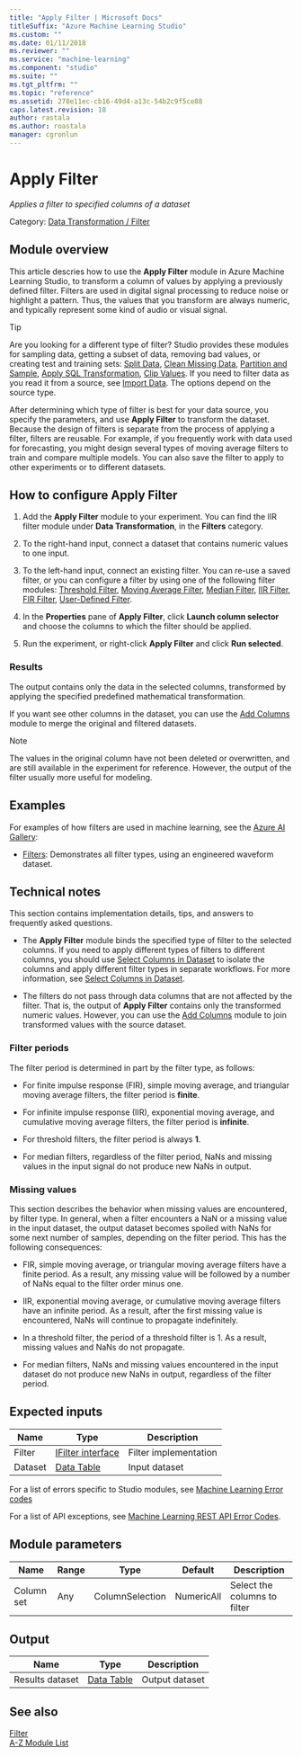 ```yaml
---
title: "Apply Filter | Microsoft Docs"
titleSuffix: "Azure Machine Learning Studio"
ms.custom: ""
ms.date: 01/11/2018
ms.reviewer: ""
ms.service: "machine-learning"
ms.component: "studio"
ms.suite: ""
ms.tgt_pltfrm: ""
ms.topic: "reference"
ms.assetid: 278e11ec-cb16-49d4-a13c-54b2c9f5ce88
caps.latest.revision: 18
author: rastala
ms.author: roastala 
manager: cgronlun
---
```

# Apply Filter

*Applies a filter to specified columns of a dataset*  
  
Category: [Data Transformation / Filter](data-transformation-filter.md)  
  
##  Module overview  

This article descries how to use the **Apply Filter** module in Azure Machine Learning Studio, to transform a column of values by applying a previously defined filter. Filters are used in digital signal processing to reduce noise or highlight a pattern. Thus, the values that you transform are always numeric, and typically represent some kind of audio or visual signal.  

> [!TIP]
> Are you looking for a different type of filter? Studio provides these modules for sampling data, getting a subset of data, removing bad values, or creating test and training sets: [Split Data](split-data.md), [Clean Missing Data](clean-missing-data.md), [Partition and Sample](partition-and-sample.md), [Apply SQL Transformation](apply-sql-transformation.md), [Clip Values](clip-values.md).  If you need to filter data as you read it from a source, see [Import Data](import-data.md). The options depend on the source type. 
  
After determining which type of filter is best for your data source, you specify the parameters, and use **Apply Filter** to transform the dataset. Because the design of filters is separate from the process of applying a filter, filters are reusable. For example, if you frequently work with data used for forecasting, you might design several types of moving average filters to train and compare multiple models. You can also save the filter to apply to other experiments or to different datasets.

## How to configure Apply Filter  
  
1.  Add the **Apply Filter** module to your experiment. You can find the IIR filter module under **Data Transformation**, in the **Filters** category.
  
2. To the right-hand input, connect a dataset that contains numeric values to one input.  
  
3. To the left-hand  input, connect an existing filter. You can re-use a saved filter, or you can configure a filter by using one of the following filter modules: [Threshold Filter](threshold-filter.md), [Moving Average Filter](moving-average-filter.md), [Median Filter](median-filter.md), [IIR Filter](iir-filter.md), [FIR Filter](fir-filter.md), [User-Defined Filter](user-defined-filter.md).  
  
3.  In the **Properties** pane of **Apply Filter**, click **Launch column selector** and choose the columns to which the filter should be applied.  
  
4.  Run the experiment, or right-click **Apply Filter** and click **Run selected**.

### Results

The output contains only the data in the selected columns, transformed by applying the specified predefined mathematical transformation.  
  
If you want see other columns in the dataset, you can use the [Add Columns](add-columns.md) module to merge the original and filtered datasets.  
  
> [!NOTE]
>  The values in the original column have not been deleted or overwritten, and are still available in the experiment for reference. However, the output of the filter usually more useful for modeling.

## Examples  

For examples of how filters are used in machine learning, see the [Azure AI Gallery](https://gallery.cortanaintelligence.com/):  
  
- [Filters](http://go.microsoft.com/fwlink/?LinkId=525732): Demonstrates all filter types, using an engineered waveform dataset.

##  Technical notes  

This section contains implementation details, tips, and answers to frequently asked questions.

-   The **Apply Filter** module binds the specified type of filter to the selected columns. If you need to apply different types of filters to different columns, you should use [Select Columns in Dataset](select-columns-in-dataset.md) to isolate the columns and apply different filter types in separate workflows. For more information, see [Select Columns in Dataset](select-columns-in-dataset.md).  
  
-   The filters do not pass through data columns that are not affected by the filter. That is, the output of **Apply Filter** contains only the transformed numeric values. However, you can use the [Add Columns](add-columns.md) module to join transformed values with the source dataset.  
  
###  Filter periods  

The filter period is determined in part by the filter type, as follows:  
  
-   For finite impulse response (FIR), simple moving average, and triangular moving average filters, the filter period is **finite**.  
  
-   For infinite impulse response (IIR), exponential moving average, and cumulative moving average filters, the filter period is **infinite**.  
  
-   For threshold filters, the filter period is always **1**.  
  
-   For median filters, regardless of the filter period, NaNs and missing values in the input signal do not produce new NaNs in output.  
  
###  Missing values  

This section describes the behavior when missing values are encountered, by filter type. In general, when a filter encounters a NaN or a missing value in the input dataset, the output dataset becomes spoiled with NaNs for some next number of samples, depending on the filter period. This has the following consequences:  
  
-   FIR, simple moving average, or triangular moving average filters have a finite period. As a result, any missing value will be followed by a number of NaNs equal to the filter order minus one.
  
-   IIR, exponential moving average, or cumulative moving average filters have an infinite period. As a result, after the first missing value is encountered, NaNs will continue to propagate indefinitely.  
  
-   In a threshold filter, the period of a threshold filter is 1. As a result, missing values and NaNs do not propagate.
  
-   For median filters, NaNs and missing values encountered in the input dataset do not produce new NaNs in output, regardless of the filter period.  

## Expected inputs  
  
|Name|Type|Description|  
|----------|----------|-----------------|  
|Filter|[IFilter interface](ifilter-interface.md)|Filter implementation|  
|Dataset|[Data Table](data-table.md)|Input dataset|  

For a list of errors specific to Studio modules, see [Machine Learning Error codes](\errors\machine-learning-module-error-codes.md)

For a list of API exceptions, see [Machine Learning REST API Error Codes](https://docs.microsoft.com/azure/machine-learning/studio/web-service-error-codes). 

## Module parameters  
  
|Name|Range|Type|Default|Description|  
|----------|-----------|----------|-------------|-----------------|  
|Column set|Any|ColumnSelection|NumericAll|Select the columns to filter|  
  
##  Output  
  
|Name|Type|Description|  
|----------|----------|-----------------|  
|Results dataset|[Data Table](data-table.md)|Output dataset|  
  
## See also

 [Filter](data-transformation-filter.md)   
 [A-Z Module List](a-z-module-list.md)